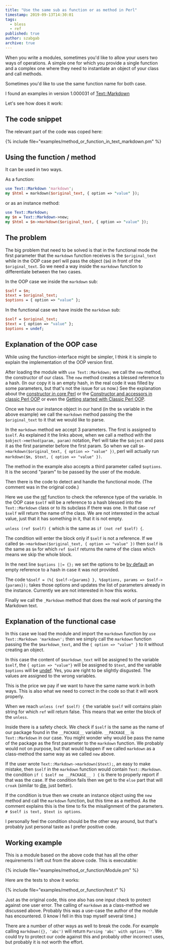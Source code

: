 ```yaml
---
title: "Use the same sub as function or as method in Perl"
timestamp: 2019-09-13T14:30:01
tags:
  - bless
  - ref
published: true
author: szabgab
archive: true
---
```



When you write a modules, sometimes you'd like to allow your users two ways of operations. A simple one for which you provide a single function
and a complex one where they need to instantiate an object of your class and call methods.

Sometimes you'd like to use the same function name for both case.

I found an examples in version 1.000031 of [Text::Markdown](https://metacpan.org/pod/Text::Markdown)

Let's see how does it work:


## The code snippet

The relevant part of the code was coped here:

{% include file="examples/method_or_function_in_text_markdown.pm" %}

## Using the function / method

It can be used in two ways.

As a function:

```perl
use Text::Markdown 'markdown';
my $html = markdown($original_text, { option => "value" });
```

or as an instance method:

```perl
use Text::Markdown;
my $m = Text::Markdown->new;
my $html = $m->markdown($original_text, { option => "value" });
```

## The problem

The big problem that need to be solved is that in the functional mode the first parameter that the `markdown` function
receives is the `$original_text` while in the OOP case perl will pass the object (`$m`) in front of the `$original_text`.
So we need a way inside the `markdown` function to differentiate between the two cases.

In the OOP case we inside the `markdown` sub:

```perl
$self = $m;
$text = $original_text;
$options = { option => "value" };
```

In the functional case we have inside the `markdown` sub:

```perl
$self = $original_text;
$text = { option => "value" };
$options = undef;
```


## Explanation of the OOP case

While using the function-interface might be simpler, I think it is simple to explain the implementation of the OOP version first.

After loading the module with `use Text::Markdown;` we call the `new` method, the constructor of our class.
The `new` method creates a blessed reference to a hash. (In our copy it is an empty hash, in the real code it was filled by some parameters,
but that's not the issue for us now.)  See the explanation about the [constructor in core Perl](/core-perl-oop-constructor) or the
[Constructor and accessors in classic Perl OOP](/constructor-and-accessors-in-classic-perl-oop) or even the
[Getting started with Classic Perl OOP](/getting-started-with-classic-perl-oop).

Once we have our instance object in our hand (in the `$m` variable in the above example) we call the `markdown` method passing
the the `$original_text` to it that we would like to parse.

In the `markdown` method we accept 3 parameters. The first is assigned to `$self`. As explained it the links above, when we call
a method with the `$object->method(param, param)` notation, Perl will take the `$object` and pass it as the first parameter
before the first param. So when we call `$m->markdown($original_text, { option => "value" })`, perl will actually run `markdown($m, $text, { option => "value" })`.

The method in the example also accepts a third parameter called `$options`. It is the second "param" to be passed by the user of the module.

Then there is the code to detect and handle the functional mode. (The comment was in the original code.)

Here we use the [ref](/ref) function to check the reference type of the variable. In the OOP case `$self`
will be a reference to a hash blessed into the `Text::Markdown` class or to its subclass if there was one.
In that case `ref $self` will return the name of the class. We are not interested in the actual value, just that it has
something in it, that it is not empty.

`unless (ref $self) {`  which is the same as `if (not ref $self) {`.

The condition will enter the block only if `$self` is not a reference. If we called `$m->markdown($original_text, { option => "value" })` then
`$self` is the same as `$m` for which `ref $self` returns the name of the class which means we skip the whole block.

In the next line `$options ||= {};` we set the options to be [by default](/how-to-set-default-values-in-perl) an empty reference to a hash in case
it was not provided.

The code `%$self = (%{ $self->{params} }, %$options, params => $self->{params});` takes those options and updates the list of parameters already in
the instance. Currently we are not interested in how this works.

Finally we call the `_Markdown` method that does the real work of parsing the Markdown text.

## Explanation of the functional case

In this case we load the module and import the `markdown` function by `use Text::Markdown 'markdown';`
then we simply call the `markdown` function passing the the `$markdown_text`, and the `{ option => "value" }` to it without creating an object.

In this case the content of `$markdown_text` will be assigned to the variable `$self`, the `{ option => "value"}` will be assigned to `$text`,
and the variable `$options` will be [undef](/undef-and-defined-in-perl).
Yes, you are right to be slightly disgusted. The values are assigned to the wrong variables.

This is the price we pay if we want to have the same name work in both ways. This is also what we need to correct in the code so that it will work properly.

When we reach `unless (ref $self) {` the variable `$self` will contains plain string for which `ref` will return false. This means that we enter the block
of the `unless`.

Inside there is a safety check. We check if `$self` is the same as the name of our package found in the `__PACKAGE__` variable. `__PACKAGE__`
is `Text::Markdown` in our case. You might wonder why would be pass the name of the package as the first parameter to the `markdown` function. We probably would not on purpose,
but that would happen if we called `markdown` as a class-method the same way as we called `new` above.

If the user wrote `Text::Markdown->markdown($text);`, an easy to make mistake, then `$self` in the `markdown` function would contain `Text::Markdown`.
the condition `if ( $self ne __PACKAGE__ ) {` is there to properly report if that was the case. If the condition fails then we get to the `else` part that will
`croak` (similar to [die](/beginner-perl-maven-die-warn-exit), just better).

If the condition is true then we create an instance object using the `new` method and call the `markdown` function, but this time as a method. As the comment explains this is the time
to fix the misalignment of the parameters. `# $self is text, $text is options`.

I personally feel the condition should be the other way around, but that's probably just personal taste as I prefer positive code.

## Working example

This is a module based on the above code that has all the other requirements I left out from the above code. This is executable:

{% include file="examples/method_or_function/Module.pm" %}

Here are the tests to show it works:

{% include file="examples/method_or_function/test.t" %}

Just as the original code, this one also has one input check to protect against one user error. The calling of `markdown` as a class-method we discussed
above. Probably this was a use-case the author of the module has encountered. (I know I fell in this trap myself several time.)

There are a number of other ways as well to break the code. For example calling `markdown({}, 'abc')` will return `Parsing 'abc' with options ''`.
We could try to protect our code against this and probably other incorrect uses, but probably it is not worth the effort.

